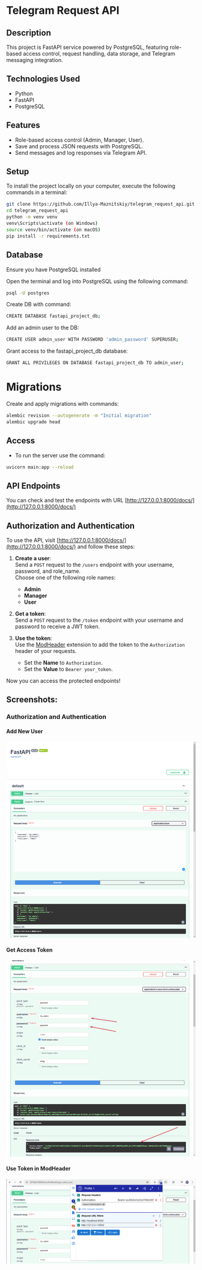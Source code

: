 # Telegram Request API


## Description
This project is FastAPI service powered by PostgreSQL, featuring role-based access control, request handling, data storage, and Telegram messaging integration.


## Technologies Used
- Python
- FastAPI
- PostgreSQL


## Features
- Role-based access control (Admin, Manager, User).
- Save and process JSON requests with PostgreSQL.
- Send messages and log responses via Telegram API.


## Setup
To install the project locally on your computer, execute the following commands in a terminal:
```bash
git clone https://github.com/Illya-Maznitskiy/telegram_request_api.git
cd telegram_request_api
python -m venv venv
venv\Scripts\activate (on Windows)
source venv/bin/activate (on macOS)
pip install -r requirements.txt
```

## Database
Ensure you have PostgreSQL installed

Open the terminal and log into PostgreSQL using the following command:
```bash
psql -U postgres
```

Create DB with command:
```bash
CREATE DATABASE fastapi_project_db;
```

Add an admin user to the DB:
```bash
CREATE USER admin_user WITH PASSWORD 'admin_password' SUPERUSER;
```

Grant access to the fastapi_project_db database:
```bash
GRANT ALL PRIVILEGES ON DATABASE fastapi_project_db TO admin_user;
```


# Migrations
Create and apply migrations with commands:
```bash
alembic revision --autogenerate -m "Initial migration"
alembic upgrade head
```


## Access
- To run the server use the command:
```bash
uvicorn main:app --reload
```

## API Endpoints
You can check and test the endpoints with URL [http://127.0.0.1:8000/docs/](http://127.0.0.1:8000/docs/)


## Authorization and Authentication

To use the API, visit [http://127.0.0.1:8000/docs/](http://127.0.0.1:8000/docs/) and follow these steps:

1. **Create a user**:  
   Send a `POST` request to the `/users` endpoint with your username, password, and role_name.  
   Choose one of the following role names:  
   - **Admin**  
   - **Manager**  
   - **User**  

  

2. **Get a token**:  
   Send a `POST` request to the `/token` endpoint with your username and password to receive a JWT token.  

  

3. **Use the token**:  
   Use the [ModHeader](https://modheader.com/) extension to add the token to the `Authorization` header of your requests.  
   - Set the **Name** to `Authorization`.  
   - Set the **Value** to `Bearer your_token`.  



Now you can access the protected endpoints!


## Screenshots:

### Authorization and Authentication

#### Add New User
![Add New User](screenshots/add_user.png)
#### Get Access Token
![Get Access Token](screenshots/get_token.png)
#### Use Token in ModHeader
![Token ModHeader](screenshots/token_mod_header.png)

